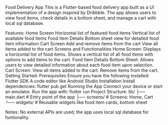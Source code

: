 Food Delivery App
This is a Flutter-based food delivery app built as a UI implementation of a design inspired by Dribbble. The app allows users to view food items, check details in a bottom sheet, and manage a cart with local sql database.

Features:
Home Screen
Horizontal list of featured food items
Vertical list of available food items
Food Item Details
Bottom sheet view for detailed food item information
Cart Screen
Add and remove items from the cart
View all items added to the cart
Screens and Functionalities
Home Screen:
Displays a horizontal list of food items.
Shows a vertical list of all food items with options to add items to the cart.
Food Item Details Bottom Sheet:
Allows users to view detailed information about each food item upon selection.
Cart Screen:
View all items added to the cart.
Remove items from the cart.
Getting Started:
Prerequisites
Ensure you have the following installed:
Flutter SDK
A code editor like Android Studio
Installation
Install dependencies:
flutter pub get
Running the App
Connect your device or start an emulator.
Run the app with:
flutter run
Project Structure:
lib/
├── main.dart            # Entry point of the app
├── screens/             # Screens: Home, Cart
└── widgets/             # Reusable widgets like food item cards, bottom sheet

Notes:
No external APIs are used; the app uses local sql database for funtionality.
